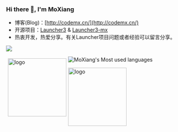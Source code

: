 <!--
**yuchuangu85/yuchuangu85** is a ✨ _special_ ✨ repository because its `README.md` (this file) appears on your GitHub profile.

Here are some ideas to get you started:

- 🔭 I’m currently working on ...
- 🌱 I’m currently learning ...
- 👯 I’m looking to collaborate on ...
- 🤔 I’m looking for help with ...
- 💬 Ask me about ...
- 📫 How to reach me: ...
- 😄 Pronouns: ...
- ⚡ Fun fact: ...
-->


### Hi there 👋, I'm MoXiang

- 博客(Blog)：[http://codemx.cn/](http://codemx.cn/)
- 开源项目：[Launcher3](https://github.com/Launcher3-dev/Launcher3) & [Launcher3-mx](https://github.com/Launcher3-dev/Launcher3-mx)
- 热衷开发，热爱分享。有关Launcher项目问题或者经验可以留言分享。

<!--统计访问人数-->
![](https://visitor-badge.glitch.me/badge?page_id=yuchuangu85.readme)

<!--Github Stars统计-->
<img src="https://github-readme-stats.vercel.app/api?username=yuchuangu85&show_icons=true&theme=dark" alt="logo" height="160" align="left" style="margin: 5px; margin-bottom: 20px;" />

<!--开发语言统计-->

![MoXiang's Most used languages](https://github-readme-stats.vercel.app/api/top-langs/?username=yuchuangu85&layout=compact&hide_border=true&langs_count=10)

<!--底部统计-->
<img src="https://github-profile-trophy.vercel.app/?username=yuchuangu85&theme=flat&column=7" alt="logo" height="160" align="center" style="margin: auto; margin-bottom: 20px;" />

